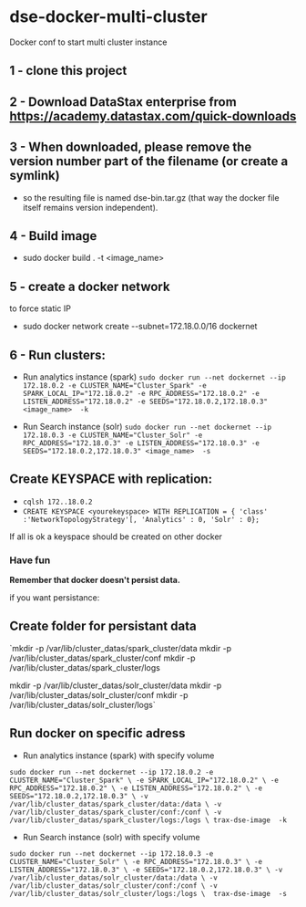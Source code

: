 # dse-docker-multi-cluster
Docker conf to start multi cluster instance

## 1 - clone this project

## 2 - Download DataStax enterprise from https://academy.datastax.com/quick-downloads

## 3 - When downloaded, please remove the version number part of the filename (or create a symlink)
* so the resulting file is named dse-bin.tar.gz (that way the docker file itself remains version independent).

## 4 - Build image
* sudo docker build . -t <image_name>

## 5 - create a docker network
to force static IP
* sudo docker network create --subnet=172.18.0.0/16 dockernet

## 6 - Run clusters:

* Run analytics instance (spark)
`sudo docker run --net dockernet --ip 172.18.0.2 -e CLUSTER_NAME="Cluster_Spark" -e SPARK_LOCAL_IP="172.18.0.2" -e RPC_ADDRESS="172.18.0.2" -e LISTEN_ADDRESS="172.18.0.2" -e SEEDS="172.18.0.2,172.18.0.3" <image_name>  -k`

* Run Search instance (solr)
`sudo docker run --net dockernet --ip 172.18.0.3 -e CLUSTER_NAME="Cluster_Solr" -e RPC_ADDRESS="172.18.0.3" -e LISTEN_ADDRESS="172.18.0.3" -e SEEDS="172.18.0.2,172.18.0.3" <image_name>  -s`

## Create KEYSPACE with replication:

* `cqlsh 172..18.0.2`
* `CREATE KEYSPACE <yourekeyspace> WITH REPLICATION = { 'class' :'NetworkTopologyStrategy'[, 'Analytics' : 0, 'Solr' : 0};`

If all is ok a keyspace should be created on other docker

### Have fun


**Remember that docker doesn't persist data.**

if you want persistance:

## Create folder for persistant data
`mkdir -p /var/lib/cluster_datas/spark_cluster/data
mkdir -p /var/lib/cluster_datas/spark_cluster/conf
mkdir -p /var/lib/cluster_datas/spark_cluster/logs

mkdir -p /var/lib/cluster_datas/solr_cluster/data
mkdir -p /var/lib/cluster_datas/solr_cluster/conf
mkdir -p /var/lib/cluster_datas/solr_cluster/logs`

## Run docker on specific adress
* Run analytics instance (spark) with specify volume

`sudo docker run --net dockernet --ip 172.18.0.2 -e CLUSTER_NAME="Cluster_Spark" \
 -e SPARK_LOCAL_IP="172.18.0.2" \
 -e RPC_ADDRESS="172.18.0.2" \
 -e LISTEN_ADDRESS="172.18.0.2" \
 -e SEEDS="172.18.0.2,172.18.0.3" \
 -v /var/lib/cluster_datas/spark_cluster/data:/data \
 -v /var/lib/cluster_datas/spark_cluster/conf:/conf \
 -v /var/lib/cluster_datas/spark_cluster/logs:/logs \
 trax-dse-image  -k`
 
 * Run Search instance (solr) with specify volume
 
 `sudo docker run --net dockernet --ip 172.18.0.3 -e CLUSTER_NAME="Cluster_Solr" \
 -e RPC_ADDRESS="172.18.0.3" \
 -e LISTEN_ADDRESS="172.18.0.3" \
 -e SEEDS="172.18.0.2,172.18.0.3" \
 -v /var/lib/cluster_datas/solr_cluster/data:/data \
 -v /var/lib/cluster_datas/solr_cluster/conf:/conf \
 -v /var/lib/cluster_datas/solr_cluster/logs:/logs \
  trax-dse-image  -s`


